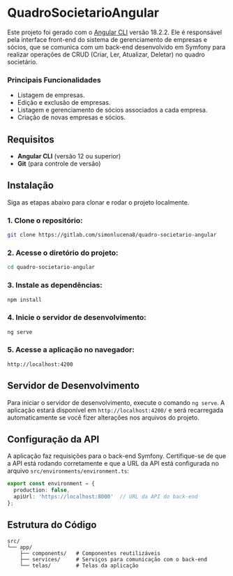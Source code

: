 # QuadroSocietarioAngular

Este projeto foi gerado com o [Angular CLI](https://github.com/angular/angular-cli) versão 18.2.2. Ele é responsável pela interface front-end do sistema de gerenciamento de empresas e sócios, que se comunica com um back-end desenvolvido em Symfony para realizar operações de CRUD (Criar, Ler, Atualizar, Deletar) no quadro societário.

### Principais Funcionalidades

- Listagem de empresas.
- Edição e exclusão de empresas.
- Listagem e gerenciamento de sócios associados a cada empresa.
- Criação de novas empresas e sócios.

## Requisitos

- **Angular CLI** (versão 12 ou superior)
- **Git** (para controle de versão)

## Instalação

Siga as etapas abaixo para clonar e rodar o projeto localmente.

### 1. Clone o repositório:
```bash
git clone https://gitlab.com/simonlucena8/quadro-societario-angular
```

### 2. Acesse o diretório do projeto:
```bash
cd quadro-societario-angular
```

### 3. Instale as dependências:
```bash
npm install
```

### 4. Inicie o servidor de desenvolvimento:
```bash
ng serve
```

### 5. Acesse a aplicação no navegador:
```arduino
http://localhost:4200
```

## Servidor de Desenvolvimento

Para iniciar o servidor de desenvolvimento, execute o comando `ng serve`. A aplicação estará disponível em `http://localhost:4200/` e será recarregada automaticamente se você fizer alterações nos arquivos do projeto.

## Configuração da API

A aplicação faz requisições para o back-end Symfony. Certifique-se de que a API está rodando corretamente e que a URL da API está configurada no arquivo `src/environments/environment.ts`:
```typescript
export const environment = {
  production: false,
  apiUrl: 'https://localhost:8000'  // URL da API do back-end
};
```

## Estrutura do Código
```
src/
└── app/
    ├── components/   # Componentes reutilizáveis
    ├── services/     # Serviços para comunicação com o back-end
    └── telas/        # Telas da aplicação
```
